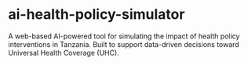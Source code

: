 # ai-health-policy-simulator
A web-based AI-powered tool for simulating the impact of health policy interventions in Tanzania. Built to support data-driven decisions toward Universal Health Coverage (UHC).
